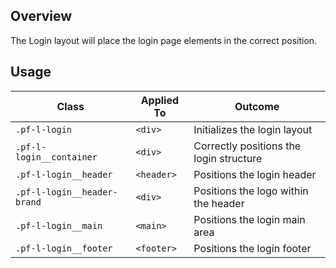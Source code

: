## Overview

The Login layout will place the login page elements in the correct position.

## Usage

| Class | Applied To | Outcome |
| -- | -- | -- |
| `.pf-l-login` | `<div>` |  Initializes the login layout |
| `.pf-l-login__container` | `<div>` |  Correctly positions the login structure |
| `.pf-l-login__header` | `<header>` |  Positions the login header |
| `.pf-l-login__header-brand` | `<div>` |  Positions the logo within the header |
| `.pf-l-login__main` | `<main>` |  Positions the login main area |
| `.pf-l-login__footer` | `<footer>` |  Positions the login footer |